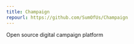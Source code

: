 ```yaml
---
title: Champaign
repourl: https://github.com/SumOfUs/Champaign
---
```


Open source digital campaign platform